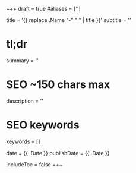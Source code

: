 +++
draft = true
#aliases = ['']

title = '{{ replace .Name "-" " " | title }}'
subtitle = ''
# tl;dr
summary = ''

# SEO ~150 chars max
description = ''
# SEO keywords
keywords = []

date = {{ .Date }}
publishDate = {{ .Date }}

includeToc = false
+++
